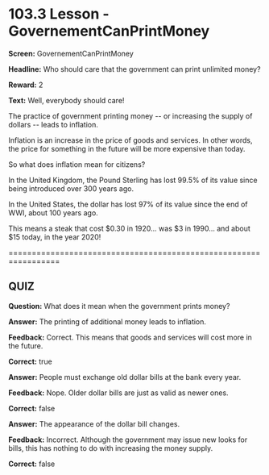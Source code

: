 # 103.3 Lesson - GovernementCanPrintMoney

**Screen:** GovernementCanPrintMoney

**Headline:** Who should care that the government can print unlimited money?

**Reward:** 2

**Text:** Well, everybody should care!


The practice of government printing money -- or increasing the supply of dollars -- leads to inflation.


Inflation is an increase in the price of goods and services. In other words, the price for something in the future will be more expensive than today.


So what does inflation mean for citizens?


In the United Kingdom, the Pound Sterling has lost 99.5% of its value since being introduced over 300 years ago.


In the United States, the dollar has lost 97% of its value since the end of WWI, about 100 years ago.


This means a steak that cost $0.30 in 1920... was $3 in 1990… and about $15 today, in the year 2020!


=================================================================

## QUIZ

**Question:** What does it mean when the government prints money?


**Answer:** The printing of additional money leads to inflation.

**Feedback:** Correct. This means that goods and services will cost more in the future.

**Correct:** true

**Answer:** People must exchange old dollar bills at the bank every year.

**Feedback:** Nope. Older dollar bills are just as valid as newer ones.

**Correct:** false

**Answer:** The appearance of the dollar bill changes.

**Feedback:** Incorrect. Although the government may issue new looks for bills, this has nothing to do with increasing the money supply.

**Correct:** false


<figure><img src="../.gitbook/assets/image (22).png" alt=""><figcaption></figcaption></figure>

